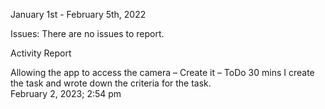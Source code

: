 January 1st - February 5th, 2022 

Issues: There are no issues to report.

Activity Report

Allowing the app to access the camera – Create it – ToDo
30 mins
I create the task and wrote down the criteria for the task.  
February 2, 2023; 2:54 pm 
